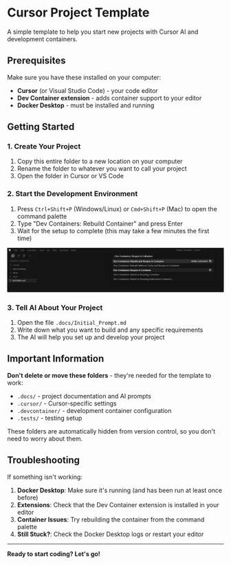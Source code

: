 # Cursor Project Template

A simple template to help you start new projects with Cursor AI and development containers.

## Prerequisites

Make sure you have these installed on your computer:

- **Cursor** (or Visual Studio Code) - your code editor
- **Dev Container extension** - adds container support to your editor
- **Docker Desktop** - must be installed and running

## Getting Started

### 1. Create Your Project
1. Copy this entire folder to a new location on your computer
2. Rename the folder to whatever you want to call your project
3. Open the folder in Cursor or VS Code

### 2. Start the Development Environment
1. Press `Ctrl+Shift+P` (Windows/Linux) or `Cmd+Shift+P` (Mac) to open the command palette
2. Type "Dev Containers: Rebuild Container" and press Enter
3. Wait for the setup to complete (this may take a few minutes the first time)

![Dev Container Setup](.docs/images/devcontainer.png)

### 3. Tell AI About Your Project
1. Open the file `.docs/Initial_Prompt.md`
2. Write down what you want to build and any specific requirements
3. The AI will help you set up and develop your project

## Important Information

**Don't delete or move these folders** - they're needed for the template to work:
- `.docs/` - project documentation and AI prompts
- `.cursor/` - Cursor-specific settings
- `.devcontainer/` - development container configuration
- `.tests/` - testing setup

These folders are automatically hidden from version control, so you don't need to worry about them.

## Troubleshooting

If something isn't working:

1. **Docker Desktop**: Make sure it's running (and has been run at least once before)
2. **Extensions**: Check that the Dev Container extension is installed in your editor
3. **Container Issues**: Try rebuilding the container from the command palette
4. **Still Stuck?**: Check the Docker Desktop logs or restart your editor

---

**Ready to start coding? Let's go!**



